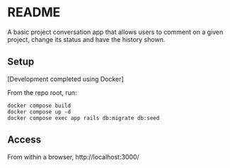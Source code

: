 # README

A basic project conversation app that allows users to comment on a given project, change its status and have the history shown.

## Setup

[Development completed using Docker]

From the repo root, run:

```
docker compose build
docker compose up -d
docker compose exec app rails db:migrate db:seed
```

## Access

From within a browser, http://localhost:3000/
